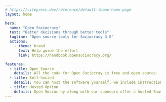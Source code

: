 ```yaml
---
# https://vitepress.dev/reference/default-theme-home-page
layout: home

hero:
  name: "Open Sociocracy"
  text: "Better decisions through better tools"
  tagline: "Open source tools for Sociocracy 3.0"
  actions:
    - theme: brand
      text: Help guide the effort
      link: https://handbook.opensociocracy.org/

features:
  - title: Open Source
    details: All the code for Open Sociocray is free and open source.
  - title: Self-hosted
    details: You can host the software yourself, we include instructions on using various cloud providers.
  - title: Hosted Option
    details: Open Sociocray along with our sponsors offer a hosted Saas solution.
---
```



